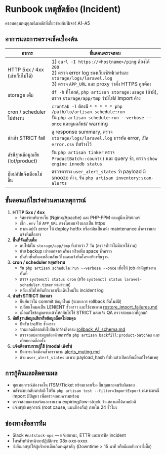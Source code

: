 # Runbook เหตุขัดข้อง (Incident)

ครอบคลุมเหตุฉุกเฉินหลักที่เกี่ยวข้องกับฟีเจอร์ A1–A5

## อาการและการตรวจเช็คเบื้องต้น
| อาการ | ขั้นตอนตรวจสอบ |
| --- | --- |
| HTTP 5xx / 4xx (เข้าเว็บไม่ได้) | 1) `curl -I https://<hostname>/ping` ต้องได้ `200`<br>2) ตรวจ error log ของเว็บเซิร์ฟเวอร์และ `storage/logs/laravel.log`<br>3) ตรวจ `APP_URL` และ proxy ว่าตั้ง HTTPS ถูกต้อง |
| storage เต็ม | `df -h` ที่โฮสต์, `php artisan storage:usage` (ถ้ามี), ตรวจ `storage/app/tmp` ว่ามีไฟล์ import ค้าง |
| cron / scheduler ไม่ทำงาน | `crontab -l` ต้องมี `* * * * * php /path/to/artisan schedule:run`<br>รัน `php artisan schedule:run --verbose --once` และดูผลลัพธ์/ warning |
| นำเข้า STRICT fail | ดู response summary, ตรวจ `storage/logs/laravel.log` บรรทัด error, เปิด `error.csv` ที่สร้างไว้ |
| ดัชนีฐานข้อมูลเสีย (lot/product) | รัน `php artisan tinker` ตรวจ `ProductBatch::count()` และ query ช้า, ตรวจ `show engine innodb status` |
| ป๊อปอัปแจ้งเตือนไม่ขึ้น | ตรวจตาราง `user_alert_states` ว่า payload มี snooze ค้าง, รัน `php artisan inventory:scan-alerts` |

## ขั้นตอนแก้ไขเร่งด่วนตามเหตุการณ์
1. **HTTP 5xx / 4xx**
   - รีสตาร์ทบริการเว็บ (Nginx/Apache) และ PHP-FPM ตามคู่มือเซิร์ฟเวอร์
   - เช็ก `.env` ให้ `APP_URL` ตรงโดเมนจริงและเป็น https
   - หากแอปยัง error ให้ deploy hotfix หรือสลับเป็นหน้า maintenance ชั่วคราวและแจ้งทีมสื่อสาร
2. **พื้นที่จัดเก็บเต็ม**
   - ลบไฟล์ใน `storage/app/tmp` ที่เก่ากว่า 7 วัน (ตรวจซ้ำว่าไม่มีการใช้งาน)
   - ย้าย backup เก่าออกจากเครื่อง หรือเพิ่ม space ชั่วคราว
   - บันทึกพื้นที่คงเหลือหลังแก้ไขและแจ้งทีมโครงสร้างพื้นฐาน
3. **cron / scheduler หยุดทำงาน**
   - รัน `php artisan schedule:run --verbose --once` เพื่อให้ job สำคัญทำงานทันที
   - ตรวจ `systemctl status cron` (หรือ `systemctl status laravel-scheduler.timer` ตามระบบ)
   - หลังแก้ไขให้บันทึกเวลาเริ่มเดินใหม่ใน incident log
4. **นำเข้า STRICT ล้มเหลว**
   - ยืนยันว่าไม่ commit ข้อมูลใหม่ (ระบบควร rollback อัตโนมัติ)
   - เปลี่ยนโหมดเป็น LENIENT ชั่วคราว และใช้งานตาม [restore_import_failures.md](../../ops/recovery/restore_import_failures.md)
   - เมื่อแก้ไขข้อมูลครบแล้วให้กลับไปใช้ STRICT และแจ้ง QA ตรวจสอบแถวที่ถูกแก้
5. **ดัชนีฐานข้อมูลเสียหรือข้อมูลล็อตไม่สมดุล**
   - ปิดรับ traffic ชั่วคราว
   - รวมยอดล็อตกลับไปสินค้าอ้างอิงตาม [rollback_A1_schema.md](../../ops/recovery/rollback_A1_schema.md)
   - ตรวจสอบความถูกต้องด้วยการรัน `php artisan backfill:product-batches` และเทียบยอดอีกครั้ง
6. **แจ้งเตือนรบกวนผู้ใช้ (modal เด้งซ้ำ)**
   - ปิดการแจ้งเตือนชั่วคราวตาม [alerts_muting.md](../../ops/recovery/alerts_muting.md)
   - ล้าง `user_alert_states` เฉพาะ payload_hash ที่ซ้ำ แล้วเปิดกลับเมื่อแก้ไขต้นเหตุ

## การกู้คืนและติดตามผล
- ทุกเหตุการณ์ต้องจดใน ITSM/Ticket พร้อมเวลาเริ่ม-สิ้นสุดและคนรับผิดชอบ
- หลังระบบกลับมาปกติ ให้รัน `php artisan test --filter=ImportExport` เฉพาะกรณี import มีปัญหา เพื่อตรวจสอบความพร้อม
- ตรวจสอบแดชบอร์ดและรายงาน expiring/low-stock ว่าแสดงผลได้ตามปกติ
- แจ้งสรุปเหตุการณ์ (root cause, แผนป้องกัน) ภายใน 24 ชั่วโมง

## ช่องทางสื่อสารทีม
- Slack `#natstock-ops` — แจ้งสถานะ, ETTR และการปิด incident
- โทรศัพท์หัวหน้ากะปฏิบัติการ: 08x-xxx-xxxx
- ส่งอีเมลสรุปให้ผู้บริหารเมื่อเกิดเหตุสำคัญ (Downtime > 15 นาที หรือมีผลกับการสั่งซื้อ)
